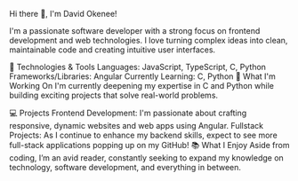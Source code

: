 Hi there 👋, I'm David Okenee!

I'm a passionate software developer with a strong focus on frontend development and web technologies. I love turning complex ideas into clean, maintainable code and creating intuitive user interfaces.

🔧 Technologies & Tools
Languages: JavaScript, TypeScript, C, Python
Frameworks/Libraries: Angular
Currently Learning: C, Python
🌱 What I'm Working On
I'm currently deepening my expertise in C and Python while building exciting projects that solve real-world problems.

💻 Projects
Frontend Development: I'm passionate about crafting responsive, dynamic websites and web apps using Angular.
Fullstack Projects: As I continue to enhance my backend skills, expect to see more full-stack applications popping up on my GitHub!
📚 What I Enjoy
Aside from coding, I’m an avid reader, constantly seeking to expand my knowledge on technology, software development, and everything in between.
